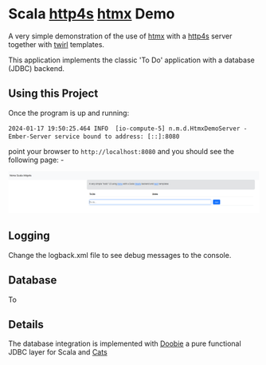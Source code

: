 # Scala [http4s](https://http4s.org/) [htmx](https://htmx.org/) Demo

A very simple demonstration of the use of [htmx](https://http4s.org/) with a [http4s](https://http4s.org/) server together 
with [twirl](https://github.com/playframework/twirl) templates.

This application implements the classic 'To Do' application with a database (JDBC) backend. 

## Using this Project

Once the program is up and running: 
```
2024-01-17 19:50:25.464 INFO  [io-compute-5] n.m.d.HtmxDemoServer - Ember-Server service bound to address: [::]:8080
```

point your browser to `http://localhost:8080` and you should see the following page: -

![todo app](todo-app.png)

## Logging

Change the logback.xml file to see debug messages to the console.

## Database
To 

## Details
The database integration is implemented with [Doobie](https://tpolecat.github.io/doobie/)  a pure functional
JDBC layer for Scala and [Cats](https://typelevel.org/cats-effect/)
